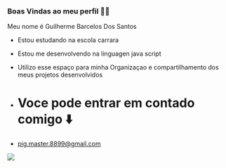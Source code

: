 ### Boas Vindas ao meu perfil 🧑‍🚀

Meu nome é Guilherme Barcelos Dos Santos 

- Estou estudando na escola carrara
- Estou me desenvolvendo na linguagen java script
- Utilizo esse espaço para minha Organizaçao e compartilhamento dos meus projetos desenvolvidos

- # Voce pode entrar em contado comigo ⬇️

- pig.master.8899@gmail.com

![](https://media1.tenor.com/m/FERbWoosBFIAAAAC/jojo-calamity.gif) 
